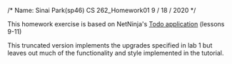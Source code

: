 /* Name: Sinai Park(sp46)
CS 262_Homework01
9 / 18 / 2020 */

This homework exercise is based on NetNinja's
[Todo application](https://www.youtube.com/playlist?list=PL4cUxeGkcC9ixPU-QkScoRBVxtPPzVjrQ)
(lessons 9-11)

This truncated version implements the upgrades specified in lab 1 but leaves out
much of the functionality and style implemented in the tutorial.
